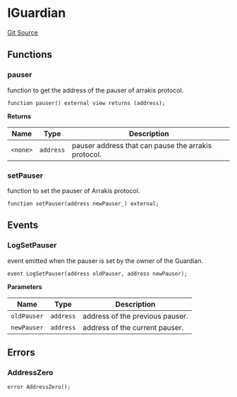 # IGuardian
[Git Source](https://github.com/ArrakisFinance/arrakis-modular/blob/main/src/interfaces/IGuardian.sol)


## Functions
### pauser

function to get the address of the pauser of arrakis
protocol.


```solidity
function pauser() external view returns (address);
```
**Returns**

|Name|Type|Description|
|----|----|-----------|
|`<none>`|`address`|pauser address that can pause the arrakis protocol.|


### setPauser

function to set the pauser of Arrakis protocol.


```solidity
function setPauser(address newPauser_) external;
```

## Events
### LogSetPauser
event emitted when the pauser is set by the owner of the Guardian.


```solidity
event LogSetPauser(address oldPauser, address newPauser);
```

**Parameters**

|Name|Type|Description|
|----|----|-----------|
|`oldPauser`|`address`|address of the previous pauser.|
|`newPauser`|`address`|address of the current pauser.|

## Errors
### AddressZero

```solidity
error AddressZero();
```

